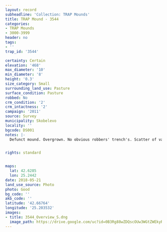```yaml
---
layout: record
subheadline: 'Collection: TRAP Mounds'
title: TRAP Mound - 3544
categories:
- TRAP Mounds
- 3000-3999
header: no
tags:
- ''
trap_id: '3544'

certainty: Certain
elevation: '468'
max_diameter: '10'
min_diameter: '8'
height: '0.3'
size_category: Small
surrounding_land_use: Pasture
surface_condition: Pasture
robbed: No
crm_condition: '2'
crm_intactness: '2'
campaign: '2011'
source: Survey
municipality: Skobelevo
locality: ''
bgcode: DS001
notes: |-
  Defunct mound. Overgrown. No obvious robbers' trench's. Scatter of various large stones.


rights: standard


maps:
  lat: 42.6285
  lon: 25.2442
date: 2018-05-21
land_use_source: Photo
photo: Good
bg_code: ''
akb_code: ''
latitude: '42.66764'
longitude: '25.203532'
images:
- title: 3544_Overview_S.dng
  image_path: https://drive.google.com/uc?id=0B3Rg88wZDQscOUw3WGtZWEkyRHc
---
```

